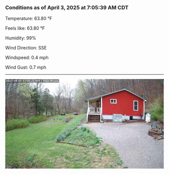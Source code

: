 ### Conditions as of April 3, 2025 at 7:05:39 AM CDT 

Temperature: 63.80 &deg;F

Feels like: 63.80 &deg;F

Humidity: 99%

Wind Direction: SSE

Windspeed: 0.4 mph

Wind Gust: 0.7 mph

---

<img src="./images/latest.jpeg"/>

